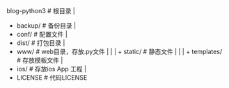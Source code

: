 blog-python3 # 根目录
|
+ backup/ # 备份目录
|
+ conf/   # 配置文件
|
+ dist/   # 打包目录
|
+ www/    # web目录，存放.py文件
|  |
|  + static/     # 静态文件
|  |
|  + templates/  # 存放模板文件
|  
+ ios/    # 存放ios App 工程
|
+ LICENSE # 代码LICENSE
